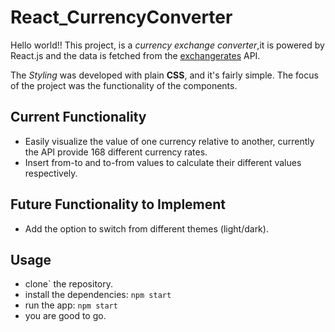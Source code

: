 # React_CurrencyConverter

Hello world!! This project, is a _currency exchange converter_,it is powered by React.js and the data is fetched from the [exchangerates](https://exchangeratesapi.io/) API.

The _Styling_ was developed with plain **CSS**, and it's fairly simple. The focus of the project was the functionality of the components.

## Current Functionality

- Easily visualize the value of one currency relative to another, currently the API provide 168 different currency rates.
- Insert from-to and to-from values to calculate their different values respectively.

## Future Functionality to Implement

- Add the option to switch from different themes (light/dark).

## Usage

- clone` the repository.
- install the dependencies:
  `npm start`
- run the app:
  `npm start`
- you are good to go.

